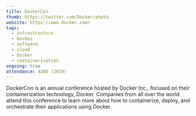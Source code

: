 ```yaml
---
title: DockerCon
thumb: https://twitter.com/Docker/photo
website: https://www.docker.com/
tags:
  - infrastructure
  - DevOps
  - software
  - cloud
  - Docker
  - containerization
ongoing: true
attendance: 4200 (2019)
---
```


DockerCon is an annual conference hosted by Docker Inc., focused on their containerization technology, Docker. Companies from all over the world attend this conference to learn more about how to containerize, deploy, and orchestrate their applications using Docker.
